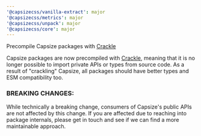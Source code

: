 ```yaml
---
'@capsizecss/vanilla-extract': major
'@capsizecss/metrics': major
'@capsizecss/unpack': major
'@capsizecss/core': major
---
```


Precompile Capsize packages with [Crackle]

Capsize packages are now precompiled with [Crackle], meaning that it is no longer possible to import private APIs or types from source code.
As a result of "crackling" Capsize, all packages should have better types and ESM compatibility too.

### BREAKING CHANGES:

While technically a breaking change, consumers of Capsize's public APIs are not affected by this change.
If you are affected due to reaching into package internals, please get in touch and see if we can find a more maintainable approach.

[Crackle]: https://github.com/seek-oss/crackle?tab=readme-ov-file#-crackle-